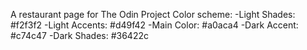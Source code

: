 A restaurant page for The Odin Project
Color scheme:
-Light Shades: #f2f3f2
-Light Accents: #d49f42
-Main Color: #a0aca4
-Dark Accent: #c74c47
-Dark Shades: #36422c

